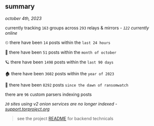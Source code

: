 
## summary
_october 4th, 2023_

currently tracking `163` groups across `293` relays & mirrors - _`122` currently online_

⏲ there have been `14` posts within the `last 24 hours`

🦈 there have been `51` posts within the `month of october`

🪐 there have been `1498` posts within the `last 90 days`

🏚 there have been `3602` posts within the `year of 2023`

🦕 there have been `8292` posts `since the dawn of ransomwatch`

there are `96` custom parsers indexing posts

_`20` sites using v2 onion services are no longer indexed - [support.torproject.org](https://support.torproject.org/onionservices/v2-deprecation/)_

> see the project [README](https://github.com/joshhighet/ransomwatch#ransomwatch--) for backend technicals
